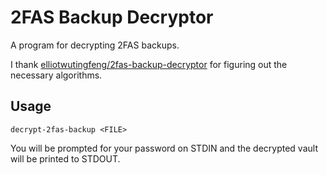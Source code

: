 # 2FAS Backup Decryptor

A program for decrypting 2FAS backups.

I thank [elliotwutingfeng/2fas-backup-decryptor](https://github.com/elliotwutingfeng/2fas-backup-decryptor) for figuring out the necessary algorithms.

## Usage

```shell
decrypt-2fas-backup <FILE>
```

You will be prompted for your password on STDIN and the decrypted vault will be printed to STDOUT.
